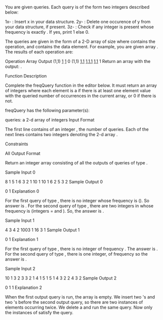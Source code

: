 You are given queries. Each query is of the form two integers described below:

1x- : Insert x in your data structure.
2y- : Delete one occurence of y from your data structure, if present.
3z- : Check if any integer is present whose frequency is exactly . If yes, print 1 else 0.

The queries are given in the form of a 2-D array of size where contains the operation, and contains the data element. For example, you are given array . The results of each operation are:

Operation Array Output
(1,1) [1](2,2) [1](3,2) 0
(1,1) [1,1](1,1) [1,1,1](2,1) [1,1](3,2) 1
Return an array with the output: .

Function Description

Complete the freqQuery function in the editor below. It must return an array of integers where each element is a if there is at least one element value with the queried number of occurrences in the current array, or 0 if there is not.

freqQuery has the following parameter(s):

queries: a 2-d array of integers
Input Format

The first line contains of an integer , the number of queries.
Each of the next lines contains two integers denoting the 2-d array .

Constraints

All
Output Format

Return an integer array consisting of all the outputs of queries of type .

Sample Input 0

8
1 5
1 6
3 2
1 10
1 10
1 6
2 5
3 2
Sample Output 0

0
1
Explanation 0

For the first query of type , there is no integer whose frequency is (). So answer is .
For the second query of type , there are two integers in whose frequency is (integers = and ). So, the answer is .

Sample Input 1

4
3 4
2 1003
1 16
3 1
Sample Output 1

0
1
Explanation 1

For the first query of type , there is no integer of frequency . The answer is .
For the second query of type , there is one integer, of frequency so the answer is .

Sample Input 2

10
1 3
2 3
3 2
1 4
1 5
1 5
1 4
3 2
2 4
3 2
Sample Output 2

0
1
1
Explanation 2

When the first output query is run, the array is empty. We insert two 's and two 's before the second output query, so there are two instances of elements occurring twice. We delete a and run the same query. Now only the instances of satisfy the query.
